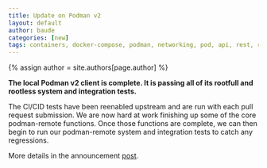 ```yaml
---
title: Update on Podman v2
layout: default
author: baude
categories: [new]
tags: containers, docker-compose, podman, networking, pod, api, rest, rest-api, v2
---
```

{% assign author = site.authors[page.author] %}

**The local Podman v2 client is complete.  It is passing all of its rootfull and rootless system and integration tests.**

The CI/CID tests have been reenabled upstream and are run with each pull request submission.  We are now hard at work finishing up some of the core podman-remote functions.  Once those functions are complete, we can then begin to run our podman-remote system and integration tests to catch any regressions.

More details in the announcement [post](https://podman.io/blogs/2020/05/13/podman-v2-update.html).
